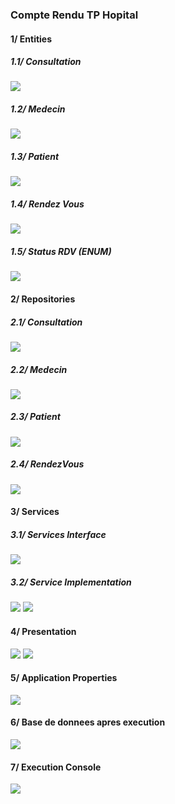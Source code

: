<h3>Compte Rendu TP Hopital</h3>
<h4>1/ Entities</h4>
<h5>1.1/ Consultation</h5>
<img src="Captures/ConsultationEntity.png">
<h5>1.2/ Medecin</h5>
<img src="Captures/MedecinEntity.png">
<h5>1.3/ Patient</h5>
<img src="Captures/PatientEntity.png">
<h5>1.4/ Rendez Vous</h5>
<img src="Captures/RendezVousEntity.png">
<h5>1.5/ Status RDV (ENUM)</h5>
<img src="Captures/StatusRDVEntity.png">
<h4>2/ Repositories</h4>
<h5>2.1/ Consultation</h5>
<img src="Captures/ConsultationRepo.png">
<h5>2.2/ Medecin</h5>
<img src="Captures/MedecinRepo.png">
<h5>2.3/ Patient</h5>
<img src="Captures/PatientRepo.png">
<h5>2.4/ RendezVous</h5>
<img src="Captures/RDVRepo.png">
<h4>3/ Services</h4>
<h5>3.1/ Services Interface</h5>
<img src="Captures/InterfaceService.png">
<h5>3.2/ Service Implementation</h5>
<img src="Captures/ServiceImpl1.png">
<img src="Captures/ServiceImple2.png">
<h4>4/ Presentation</h4>
<img src="Captures/Presentation1.png">
<img src="Captures/Presentation2.png">

<h4>5/ Application Properties</h4>
<img src="Captures/ApplicationProperties.png">
<h4>6/ Base de donnees apres execution</h4>
<img src="Captures/BDRDV.png">
<h4>7/ Execution Console</h4>
<img src="Captures/EXECUTION.png">







